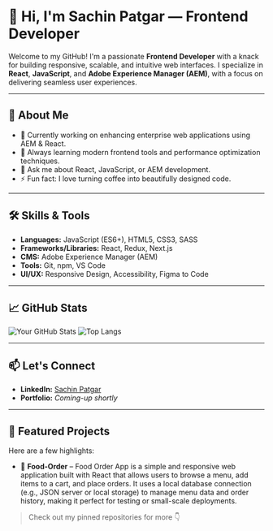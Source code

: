 # 👋 Hi, I'm Sachin Patgar — Frontend Developer

Welcome to my GitHub! I'm a passionate **Frontend Developer** with a knack for building responsive, scalable, and intuitive web interfaces. I specialize in **React**, **JavaScript**, and **Adobe Experience Manager (AEM)**, with a focus on delivering seamless user experiences.

---

## 🚀 About Me

- 🔭 Currently working on enhancing enterprise web applications using AEM & React.
- 🌱 Always learning modern frontend tools and performance optimization techniques.
- 💬 Ask me about React, JavaScript, or AEM development.
- ⚡ Fun fact: I love turning coffee into beautifully designed code.

---

## 🛠️ Skills & Tools

- **Languages:** JavaScript (ES6+), HTML5, CSS3, SASS
- **Frameworks/Libraries:** React, Redux, Next.js
- **CMS:** Adobe Experience Manager (AEM)
- **Tools:** Git, npm, VS Code
- **UI/UX:** Responsive Design, Accessibility, Figma to Code

---

## 📈 GitHub Stats

![Your GitHub Stats](https://github-readme-stats.vercel.app/api?username=sachinpatgar11&show_icons=true&theme=radical) ![Top Langs](https://github-readme-stats.vercel.app/api/top-langs/?username=sachinpatgar11&layout=compact&theme=radical)

---

## 📫 Let's Connect

- **LinkedIn:** [Sachin Patgar](https://linkedin.com/in/sachin-patgar)
- **Portfolio:** *Coming-up shortly*

---

## 📂 Featured Projects

Here are a few highlights:

- 🔹 **Food-Order** – Food Order App is a simple and responsive web application built with React that allows users to browse a menu, add items to a cart, and place orders. It uses a local database connection (e.g., JSON server or local storage) to manage menu data and order history, making it perfect for testing or small-scale deployments.


> Check out my pinned repositories for more 👇


